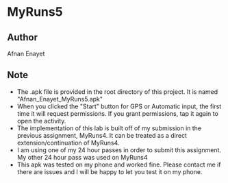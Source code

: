 # MyRuns5
## Author
Afnan Enayet
## Note
- The .apk file is provided in the root directory of this project. It is named "Afnan\_Enayet\_MyRuns5.apk"
- When you clicked the "Start" button for GPS or Automatic input, the first time it will request permissions. If you grant permissions, tap it again to open the activity.
- The implementation of this lab is built off of my submission in the previous assignment, MyRuns4. It can be treated as a direct extension/continuation of MyRuns4.
- I am using one of my 24 hour passes in order to submit this assignment. My other 24 hour pass was used on MyRuns4
- This apk was tested on my phone and worked fine. Please contact me if there are issues and I will be happy to let you test it on my phone.

